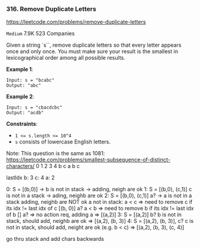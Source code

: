 ### 316. Remove Duplicate Letters

https://leetcode.com/problems/remove-duplicate-letters

`Medium`
7.9K
523
Companies

Given a string `s``, remove duplicate letters so that every letter appears once and only once. You must make sure your result is 
the smallest in lexicographical order
 among all possible results.

 
**Example 1**:
```
Input: s = "bcabc"
Output: "abc"
```

**Example 2**:
```
Input: s = "cbacdcbc"
Output: "acdb"
```

**Constraints**:

* `1 <= s.length <= 10^4`
* `s` consists of lowercase English letters.
 

Note: This question is the same as 1081: https://leetcode.com/problems/smallest-subsequence-of-distinct-characters/
0 1 2 3 4
b c a b c

lastIdx
b: 3
c: 4
a: 2

0: S = [(b,0)]  -> b is not in stack -> adding, neigh are ok
1: S = [(b,0), (c,1)] c is not in a stack -> ading, neighb are ok
2: S = [(b,0), (c,1)] a? -> a is not in a stack adding, neighb are NOT ok
    a not in stack:
        a < c => need to remove c if its idx != last idx of c
        [(b, 0)] a?
        a < b => need to remove b if its idx != last idx of b
        [] a? => no action req, adding a => [(a,2)]
3: S = [(a,2)] b? b is not in stack, should add, neighb are ok => [(a,2), (b, 3)]
4: S =  [(a,2), (b, 3)], c? c is not in stack, should add, neight are ok (e.g. b < c) => [(a,2), (b, 3), (c, 4)]

go thru stack and add chars backwards